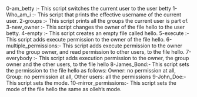 0-am_betty :- This script switches the current user to the user betty
1-Who_am_i :- This script that prints the effective username of the current user.
2-groups :- This script prints all the groups the current user is part of.
3-new_owner :- This script changes the owner of the file hello to the user betty.
4-empty :- This script creates an empty file called hello.
5-execute :- This script adds execute permission to the owner of the file hello.
6-multiple_permissions:- This script adds execute permission to the owner and the group owner, and read permission to other users, to the file hello.
7-everybody :- This script adds execution permission to the owner, the group owner and the other users, to the file hello
8-James_Bond:- This script sets the permission to the file hello as follows: Owner: no permission at all, Group: no permission at all, Other users: all the permissions
9-John_Doe:- This script sets the mode.
10-mirror_permissions:- This script sets the mode of the file hello the same as olleh’s mode.
